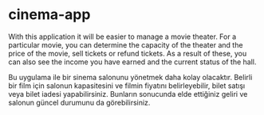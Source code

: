 # cinema-app

With this application it will be easier to manage a movie theater. For a particular movie, you can determine the capacity of the theater and the price of the movie, sell tickets or refund tickets. As a result of these, you can also see the income you have earned and the current status of the hall.

Bu uygulama ile bir sinema salonunu yönetmek daha kolay olacaktır.  Belirli bir film için salonun kapasitesini ve filmin fiyatını belirleyebilir, bilet satışı veya bilet iadesi yapabilirsiniz. Bunların sonucunda elde ettiğiniz geliri ve salonun güncel durumunu da görebilirsiniz.
